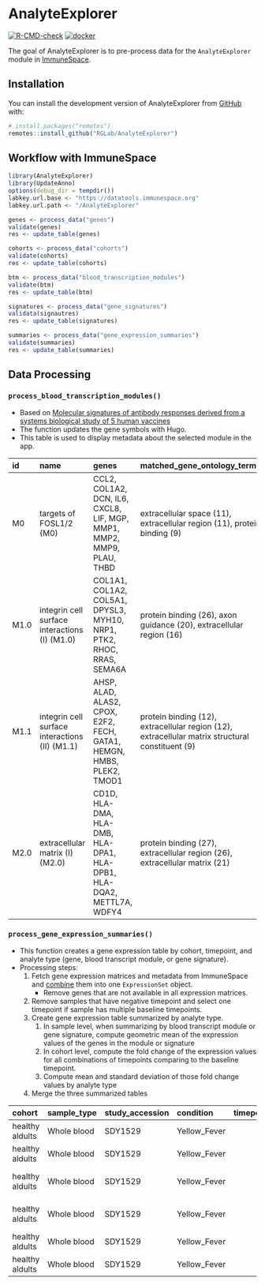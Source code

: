 # AnalyteExplorer

<!-- badges: start -->
[![R-CMD-check](https://github.com/RGLab/AnalyteExplorer/workflows/R-CMD-check/badge.svg)](https://github.com/RGLab/AnalyteExplorer/actions)
[![docker](https://github.com/RGLab/AnalyteExplorer/actions/workflows/docker-build.yaml/badge.svg)](https://hub.docker.com/r/rglab/analyteexplorer)
<!-- badges: end -->

The goal of AnalyteExplorer is to pre-process data for the `AnalyteExplorer` module in [ImmuneSpace](https://datatools.immunespace.org/).

## Installation

You can install the development version of AnalyteExplorer from [GitHub](https://github.com/RGLab/AnalyteExplorer) with:

``` r
# install.packages("remotes")
remotes::install_github("RGLab/AnalyteExplorer")
```

## Workflow with ImmuneSpace

``` r
library(AnalyteExplorer)
library(UpdateAnno)
options(debug_dir = tempdir())
labkey.url.base <- "https://datatools.immunespace.org"
labkey.url.path <- "/AnalyteExplorer"

genes <- process_data("genes")
validate(genes)
res <- update_table(genes)

cohorts <- process_data("cohorts")
validate(cohorts)
res <- update_table(cohorts)

btm <- process_data("blood_transcription_modules")
validate(btm)
res <- update_table(btm)

signatures <- process_data("gene_signatures")
validata(signautres)
res <- update_table(signatures)

summaries <- process_data("gene_expression_summaries")
validate(summaries)
res <- update_table(summaries)
```

## Data Processing

### `process_blood_transcription_modules()`

- Based on [Molecular signatures of antibody responses derived from a systems biological study of 5 human vaccines](https://www.ncbi.nlm.nih.gov/pmc/articles/PMC3946932/)
- The function updates the gene symbols with Hugo.
- This table is used to display metadata about the selected module in the app.

|id   |name                                           |genes                                                                                                                                                                                                                                                                                                                      |matched_gene_ontology_terms                                                                      | number_of_genes|module_category    |
|:----|:----------------------------------------------|:--------------------------------------------------------------------------------------------------------------------------------------------------------------------------------------------------------------------------------------------------------------------------------------------------------------------------|:------------------------------------------------------------------------------------------------|---------------:|:------------------|
|M0   |targets of FOSL1/2 (M0)                        |CCL2, COL1A2, DCN, IL6, CXCL8, LIF, MGP, MMP1, MMP2, MMP9, PLAU, THBD                                                                                                                                                                                                                                                      |extracellular space (11), extracellular region (11), protein binding (9)                         |              12|TF targets         |
|M1.0 |integrin cell surface interactions (I) (M1.0)  |COL1A1, COL1A2, COL5A1, DPYSL3, MYH10, NRP1, PTK2, RHOC, RRAS, SEMA6A                                                                                                                                                                                                                                                      |protein binding (26), axon guidance (20), extracellular region (16)                              |              29|molecular function |
|M1.1 |integrin cell surface interactions (II) (M1.1) |AHSP, ALAD, ALAS2, CPOX, E2F2, FECH, GATA1, HEMGN, HMBS, PLEK2, TMOD1                                                                                                                                                                                                                                                      |protein binding (12), extracellular region (12), extracellular matrix structural constituent (9) |              12|molecular function |
|M2.0 |extracellular matrix (I) (M2.0)                |CD1D, HLA-DMA, HLA-DMB, HLA-DPA1, HLA-DPB1, HLA-DQA2, METTL7A, WDFY4                                                                                                                                                                                                                                                       |protein binding (27), extracellular region (26), extracellular matrix (21)                       |              30|location           |


### `process_gene_expression_summaries()`

- This function creates a gene expression table by cohort, timepoint, and analyte type (gene, blood transcript module, or gene signature).
- Processing steps:
  1. Fetch gene expression matrices and metadata from ImmuneSpace and [combine](https://github.com/RGLab/ImmuneSpaceR/blob/main/R/ISCon-geneExpression.R#L913) them into one `ExpressionSet` object.
      - Remove genes that are not available in all expression matrices.
  1. Remove samples that have negative timepoint and select one timepoint if sample has multiple baseline timepoints.
  1. Create gene expression table summarized by analyte type.
      1. In sample level, when summarizing by blood transcript module or gene signature, compute geometric mean of the expression values of the genes in the module or signature
      2. In cohort level, compute the fold change of the expression values for all combinations of timepoints comparing to the baseline timepoint.
      3. Compute mean and standard deviation of those fold change values by analyte type
  1. Merge the three summarized tables

|cohort          |sample_type |study_accession |condition    | timepoint|analyte_id |analyte_type | mean_fold_change| sd_fold_change| id|
|:---------------|:-----------|:---------------|:------------|---------:|:----------|:------------|----------------:|--------------:|--:|
|healthy aldults |Whole blood |SDY1529         |Yellow_Fever |         0|A1CF       |gene         |                0|              0|  1|
|healthy aldults |Whole blood |SDY1529         |Yellow_Fever |         0|A2M        |gene         |                0|              0|  2|
|healthy aldults |Whole blood |SDY1529         |Yellow_Fever |         3|M0         |blood transcription module |       -0.0385090|      0.0875805| 3894315|
|healthy aldults |Whole blood |SDY1529         |Yellow_Fever |         3|M1.0       |blood transcription module |       -0.0181510|      0.1051648| 3894316|
|healthy aldults |Whole blood |SDY1529         |Yellow_Fever |         3|21357945_1_8  |gene signature |        0.7102219|      0.5402085| 4028003|
|healthy aldults |Whole blood |SDY1529         |Yellow_Fever |         3|21357945_2_9  |gene signature |        0.1105955|      0.5026520| 4028004|

